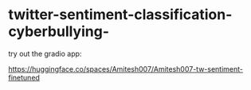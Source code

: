 # twitter-sentiment-classification-cyberbullying-
try out the gradio app:

https://huggingface.co/spaces/Amitesh007/Amitesh007-tw-sentiment-finetuned
